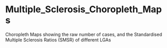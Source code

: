# Multiple_Sclerosis_Choropleth_Maps
Choropleth Maps showing the raw number of cases, and the Standardised Multiple Sclerosis Ratios (SMSR) of different LGAs
